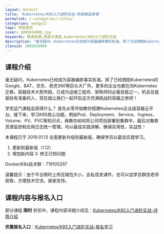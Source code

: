 ```yaml
---
layout: default
title: 'Kubernetes/K8S入门进阶实战-网易精品单课'
permalink: /:categories/:title/
categories: wangyi2
tags: 网易提供
cover: 1005024008.jpg
keywords: 精选网课,网易云课堂,Kubernetes/K8S入门进阶实战
description: "毫无疑问，Kubernetes已经成为容器编排事实标准。除了已经拥抱Kubernetes的Google、BAT、京东、奇虎360等巨头大厂外，更多的企业也都在向Kubernetes迁移。容器"
classid: 1005024008
---
```


## 课程介绍

毫无疑问，Kubernetes已经成为容器编排事实标准。除了已经拥抱Kubernetes的Google、BAT、京东、奇虎360等巨头大厂外，更多的企业也都在向Kubernetes迁移。容器技术大势所趋，已成为运维工程师、架构师的必备技能之一。机会总是留给有准备的人，现在就让我们一起开启这次充满挑战的容器之旅吧！

学完这门课程会获得什么？
首先从零开始教你搭建Kubernetes企业级容器云平台。接下来，学习K8S核心功能，例如Pod、Deployment、Service、Ingress、Volume、PV、PVC等知识点，再教你如何将公司项目部署到集群中，最后对集群资源监控和应用日志统一管理。均以最佳实践讲解，确保实用性，实战性！

本课程已于 2019.01.13 全面更新升级到最新版，确保学员以最佳实践学习。
1. 更新到最新版（1.12）
2. 增加新内容
​3. 修正已知问题

Docker/K8s技术群：719105297

温馨提示：由于平台限时上传压缩包大小，会私信发课件，也可以加学员群找老师获取，方便技术交流，谢谢支持。

## 课程内容与报名入口

部分课程 **限时** 折扣中，课程内容详细介绍见：[Kubernetes/K8S入门进阶实战-详情介绍](https://study.163.com/course/introduction/1005024008.htm?share=1&shareId=1025206652&utm_campaign=share&utm_medium=iphoneShare&utm_source=&utm_u=1025206652)

**优惠报名入口**：[Kubernetes/K8S入门进阶实战-报名学习](https://study.163.com/course/introduction/1005024008.htm?share=1&shareId=1025206652&utm_campaign=share&utm_medium=iphoneShare&utm_source=&utm_u=1025206652)

